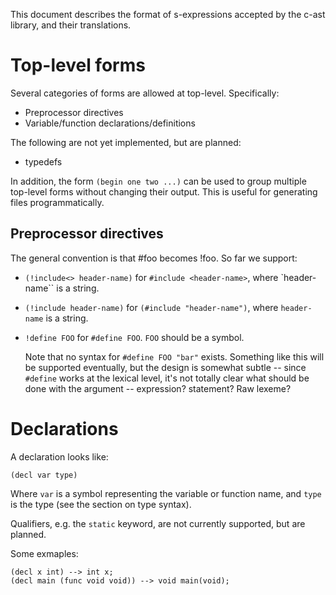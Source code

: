 This document describes the format of s-expressions accepted by the
c-ast library, and their translations.

# Top-level forms

Several categories of forms are allowed at top-level. Specifically:

* Preprocessor directives
* Variable/function declarations/definitions

The following are not yet implemented, but are planned:

* typedefs

In addition, the form `(begin one two ...)` can be used to group
multiple top-level forms without changing their output. This is
useful for generating files programmatically.

## Preprocessor directives

The general convention is that #foo becomes !foo. So far we support:

* `(!include<> header-name)` for `#include <header-name>`, where
  `header-name`` is a string.
* `(!include header-name)` for `(#include "header-name")`, where
  `header-name` is a string.
* `!define FOO` for `#define FOO`. `FOO` should be a symbol.

   Note that no syntax for `#define FOO "bar"` exists. Something
   like this will be supported eventually, but the design is somewhat
   subtle -- since `#define` works at the lexical level, it's not
   totally clear what should be done with the argument -- expression?
   statement? Raw lexeme?

# Declarations

A declaration looks like:

    (decl var type)

Where `var` is a symbol representing the variable  or function name,
and `type` is the type (see the section on type syntax).

Qualifiers, e.g. the `static` keyword, are not currently supported, but
are planned.

Some exmaples:

    (decl x int) --> int x;
    (decl main (func void void)) --> void main(void);
